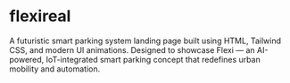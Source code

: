 # flexireal
A futuristic smart parking system landing page built using HTML, Tailwind CSS, and modern UI animations. Designed to showcase Flexi — an AI-powered, IoT-integrated smart parking concept that redefines urban mobility and automation.
